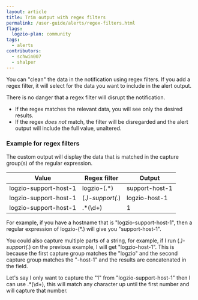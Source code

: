 ```yaml
---
layout: article
title: Trim output with regex filters
permalink: /user-guide/alerts/regex-filters.html
flags:
  logzio-plan: community
tags:
  - alerts
contributors:
  - schwin007
  - shalper
---
```


You can "clean" the data in the notification using regex filters. If you add a regex filter, it will select for the data you want to include in the alert output.

There is no danger that a regex filter will disrupt the notification.

* If the regex matches the relevant data, you will see only the desired results.
* If the regex _does not_ match, the filter will be disregarded and the alert output will include the full value, unaltered.

### Example for regex filters

The custom output will display the data that is matched in the capture group(s) of the regular expression.


| Value | Regex filter | Output |
|---|---|---|
| logzio-support-host-1 | logzio-(.*) | support-host-1 |
| logzio-support-host-1 | (.*)-support(.*) | logzio-host-1 |
| logzio-support-host-1 | .*(\d+) | 1 |


For example, if you have a hostname that is "logzio-support-host-1", then a regular expression of logzio-(*.) will give you "support-host-1".

You could also capture multiple parts of a string, for example, if I run (.*)-support(.*)  on the previous example, I will get "logzio-host-1".  This is because the first capture group matches the "logzio" and the second capture group matches the "-host-1" and the results are concatenated in the field.

Let's say I only want to capture the "1" from "logzio-support-host-1" then I can use .*(\d+), this will match any character up until the first number and will capture that number.